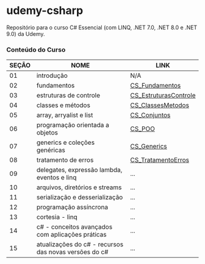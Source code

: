 # udemy-csharp
Repositório para o curso C# Essencial (com LINQ, .NET 7.0, .NET 8.0 e .NET 9.0) da Udemy.

### Conteúdo do Curso

| SEÇÃO | NOME | LINK |
|-------|------|------|
| 01 | introdução | N/A |
| 02 | fundamentos | [CS_Fundamentos](https://github.com/adrtgarcia/udemy-csharp/tree/main/CS_Fundamentos) |
| 03 | estruturas de controle | [CS_EstruturasControle](https://github.com/adrtgarcia/udemy-csharp/tree/main/CS_EstruturasControle) |
| 04 | classes e métodos | [CS_ClassesMetodos](https://github.com/adrtgarcia/udemy-csharp/tree/main/CS_ClassesMetodos) |
| 05 | array, arryalist e list | [CS_Conjuntos](https://github.com/adrtgarcia/udemy-csharp/tree/main/CS_Conjuntos) |
| 06 | programação orientada a objetos | [CS_POO](https://github.com/adrtgarcia/udemy-csharp/tree/main/CS_POO) |
| 07 | generics e coleções genéricas | [CS_Generics](https://github.com/adrtgarcia/udemy-csharp/tree/main/CS_Generics) |
| 08 | tratamento de erros | [CS_TratamentoErros](https://github.com/adrtgarcia/udemy-csharp/tree/main/CS_TratamentoErros) |
| 09 | delegates, expressão lambda, eventos e linq | ... |
| 10 | arquivos, diretórios e streams | ... |
| 11 | serialização e desserialização | ... |
| 12 | programação assíncrona | ... |
| 13 | cortesia - linq | ... |
| 14 | c# - conceitos avançados com aplicações práticas | ... |
| 15 | atualizações do c# - recursos das novas versões do c# | ... |
